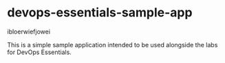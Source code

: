 # devops-essentials-sample-app
ibloerwiefjowei

This is a simple sample application intended to be used alongside the labs for DevOps Essentials.
